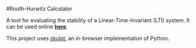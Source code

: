 #Routh-Hurwitz Calculator

A tool for evaluating the stability of a Linear-Time-Invariant (LTI) system. It can be used online [**here**](http://crclayton.com/projects/routhhurwitz/index.html).

This project uses [skulpt](http://www.skulpt.org/), an in-browser implementation of Python.
